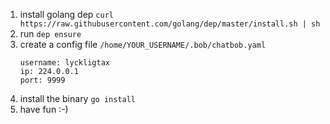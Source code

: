 1. install golang dep `curl https://raw.githubusercontent.com/golang/dep/master/install.sh | sh`
2. run `dep ensure`
3. create a config file `/home/YOUR_USERNAME/.bob/chatbob.yaml`
    ```$yaml
    username: lyckligtax
    ip: 224.0.0.1
    port: 9999
    ```  
4. install the binary `go install`
5. have fun :-)
